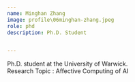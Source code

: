 ```yaml
---
name: Minghan Zhang
image: profile\06minghan-zhang.jpeg
role: phd
description: Ph.D. Student


---
```


Ph.D. student at the University of Warwick.  
Research Topic : Affective Computing of AI
